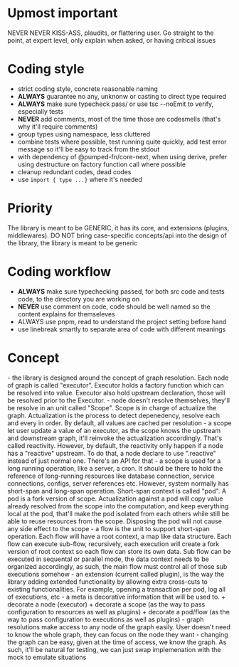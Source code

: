 # Upmost important

NEVER NEVER KISS-ASS, plaudits, or flattering user. Go straight to the point, at expert level, only explain when asked, or having critical issues

# Coding style

- strict coding style, concrete reasonable naming
- **ALWAYS** guarantee no any, unknonw or casting to direct type required
- **ALWAYS** make sure typecheck pass/ or use tsc --noEmit to verify, especially tests
- **NEVER** add comments, most of the time those are codesmells (that's why it'll require comments)
- group types using namespace, less cluttered
- combine tests where possible, test running quite quickly, add test error message so it'll be easy to track from the stdout
- with dependency of @pumped-fn/core-next, when using derive, prefer using destructure on factory function call where possible
- cleanup redundant codes, dead codes
- use `import { type ...}` where it's needed

# Priority

The library is meant to be GENERIC, it has its core, and extensions (plugins, middlewares). DO NOT bring case-specific concepts/api into the design of the library, the library is meant to be generic

# Coding workflow

- **ALWAYS** make sure typechecking passed, for both src code and tests code, to the directory you are working on
- **NEVER** use comment on code, code should be well named so the content explains for themseleves
- ALWAYS use pnpm, read to understand the project setting before hand
- use linebreak smartly to separate area of code with different meanings

# Concept

<principles>
- the library is designed around the concept of graph resolution. Each node of graph is called "executor".
Executor holds a factory function which can be resolved into value. Executor also hold upstream declaration,
  those will be resolved prior to the Executor.
- node doesn't resolve themselves, they'll be resolve in an unit called "Scope". Scope is in charge of
actualize the graph. Actualization is the process to detect depenedency, resolve each and every in order. By
  default, all values are cached per resolution
- a scope let user update a value of an executor, as the scope knows the upstream and downstream graph,
it'll reinvoke the actualization accordingly. That's called reactivity. However, by default, the reactivity
only happen if a node has a "reactive" upstream. To do that, a node declare to use ".reactive" instead of
just normal one. There's an API for that
- a scope is used for a long running operation, like a server, a cron. It should be there to hold the
reference of long-running resources like database connection, service connections, configs, server
references etc. However, system normally has short-span and long-span operation. Short-span context is
called "pod". A pod is a fork version of scope. Actualization against a pod will copy value already resolved
  from the scope into the computation, and keep everything local at the pod, that'll make the pod isolated
from each others while still be able to reuse resources from the scope. Disposing the pod will not cause any
  side effect to the scope
- a flow is the unit to support short-span operation. Each flow will have a root context, a map like data
structure. Each flow can execute sub-flow, recursively, each execution will create a fork version of root
context so each flow can store its own data. Sub flow can be executed in sequental or parallel mode, the
data context needs to be organized accordingly, as such, the main flow must control all of those sub
executions somehow
- an extension (current called plugin), is the way the library adding extended functionality by allowing
extra cross-cuts to existing functionalities. For example, opening a transaction per pod, log all of
executions, etc
- a meta is decorative information that will be used to.
  + decorate a node (executor)
  + decorate a scope (as the way to pass configuration to resources as well as plugins)
  + decorate a pod/flow (as the way to pass configuration to executions as well as plugins)
</principles>
<benefits>
- graph resolutions make access to any node of the graph easily. User doesn't need to know the whole graph,
they can focus on the node they want
- changing the graph can be easy, given at the time of access, we know the graph. As such, it'll be natural
for testing, we can just swap implemenation with the mock to emulate situations
</benefits>
